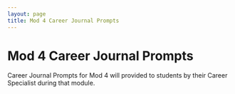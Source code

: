 ```yaml
---
layout: page
title: Mod 4 Career Journal Prompts
---
```


# Mod 4 Career Journal Prompts

Career Journal Prompts for Mod 4 will provided to students by their Career Specialist during that module.

